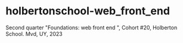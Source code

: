 # holbertonschool-web_front_end
Second quarter "Foundations: web front end ", Cohort #20, Holberton School. Mvd, UY, 2023
